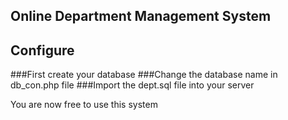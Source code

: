## Online Department Management System

## Configure

###First create your database
###Change the database name in db_con.php file
###Import the dept.sql file into your server

You are now free to use this system

